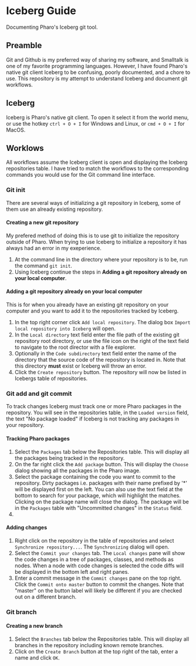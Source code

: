 # Iceberg Guide
Documenting Pharo's Iceberg git tool.

## Preamble
Git and Github is my preferred way of sharing my software, and Smalltalk is one of my favorite programming languages. However, I have found Pharo's native git client Iceberg to be confusing, poorly documented, and a chore to use.
This repository is my attempt to understand Iceberg and document git workflows.
## Iceberg
Iceberg is Pharo's native git client. To open it select it from the world menu, or use the hotkey `ctrl + O + I` for Windows and Linux, or `cmd + O + I` for MacOS.
## Worklows
All workflows assume the Iceberg client is open and displaying the Iceberg repositories table. I have tried to match the workflows to the corresponding commands you would use for the Git command line interface.
### Git init
There are several ways of initializing a git repository in Iceberg, some of them use an already existing repository.
#### Creating a new git repository
My prefered method of doing this is to use git to initialize the repository outside of Pharo. When trying to use Iceberg to initialize a repository it has always had an error in my exeperience.
1. At the command line in the directory where your repository is to be, run the command `git init`.
2. Using Iceberg continue the steps in **Adding a git repository already on your local computer**.

#### Adding a git repository already on your local computer
This is for when you already have an existing git repository on your computer and you want to add it to the repositories tracked by Iceberg.
1. In the top right corner click `Add local repository`. The dialog box `Import local repository into Iceberg` will open.
2. In the `Local directory` text field enter the file path of the existing git repository root directory, or use the file icon on the right of the text field to navigate to the root director with a file explorer.
3. Optionally in the `Code subdirectory` text field enter the name of the directory that the source code of the repository is located in. Note that this directory **must** exist or Iceberg will throw an error.
4. Click the `Create repository` button. The repository will now be listed in Icebergs table of repositories.
### Git add and git commit
To track changes Iceberg must track one or more Pharo packages in the repository. You will see in the repositories table, in the `Loaded version` field, the text "No package loaded" if Iceberg is not tracking any packages in your repository.
#### Tracking Pharo packages
1. Select the `Packages` tab below the Repositories table. This will display all the packages being tracked in the repository.
2. On the far right click the `Add package` button. This will display the `Choose` dialog showing all the packages in the Pharo image.
3. Select the package containing the code you want to commit to the repository. Dirty packages i.e. packages with their name prefixed by '\*' will be displayed first on the left. You can also use the text field at the bottom to search for your package, which will highlight the matches. Clicking on the package name will close the dialog. The package will be in the `Packages` table with "Uncommitted changes" in the `Status` field.
4.
#### Adding changes
1. Right click on the repository in the table of repositories and select `Synchronize repository...`. The `Synchronizing` dialog will open.
2. Select the `Commit your changes` tab. The `Local changes` pane will show the code changes in a tree of packages, classes, and methods as nodes. When a node with code changes is selected the code diffs will be displayed in the bottom left and right panes.
3. Enter a commit message in the `Commit changes` pane on the top right. Click the `Commit onto master` button to commit the changes. Note that "master" on the button label will likely be different if you are checked out on a different branch.

### Git branch
#### Creating a new branch
1. Select the `Branches` tab below the Repositories table. This will display all branches in the repository including known remote branches.
2. Click on the `Create Branch` button at the top right of the tab, enter a name and click `OK`.

